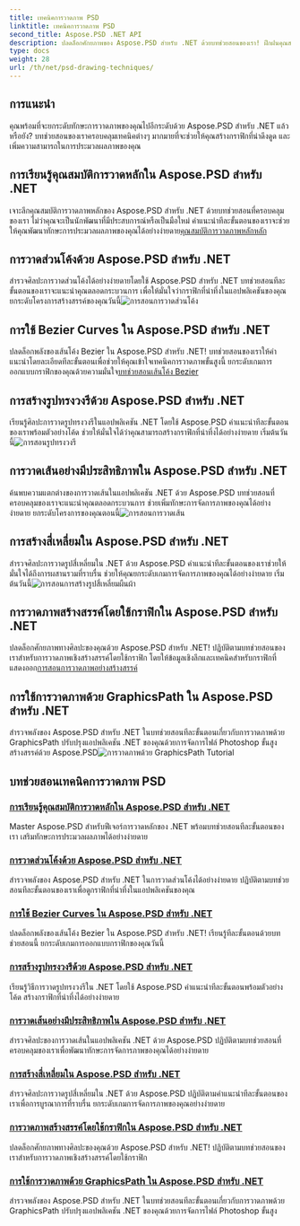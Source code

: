 ```yaml
---
title: เทคนิคการวาดภาพ PSD
linktitle: เทคนิคการวาดภาพ PSD
second_title: Aspose.PSD .NET API
description: ปลดล็อกศักยภาพของ Aspose.PSD สำหรับ .NET ด้วยบทช่วยสอนของเรา! ฝึกฝนคุณสมบัติการวาดภาพหลัก สร้างกราฟิกที่น่าทึ่ง และยกระดับทักษะการจัดการภาพของคุณ
type: docs
weight: 28
url: /th/net/psd-drawing-techniques/
---
```


## การแนะนำ

คุณพร้อมที่จะยกระดับทักษะการวาดภาพของคุณไปอีกระดับด้วย Aspose.PSD สำหรับ .NET แล้วหรือยัง? บทช่วยสอนของเราครอบคลุมเทคนิคต่างๆ มากมายที่จะช่วยให้คุณสร้างกราฟิกที่น่าดึงดูด และเพิ่มความสามารถในการประมวลผลภาพของคุณ

## การเรียนรู้คุณสมบัติการวาดหลักใน Aspose.PSD สำหรับ .NET

 เจาะลึกคุณสมบัติการวาดภาพหลักของ Aspose.PSD สำหรับ .NET ด้วยบทช่วยสอนที่ครอบคลุมของเรา ไม่ว่าคุณจะเป็นนักพัฒนาที่มีประสบการณ์หรือเป็นมือใหม่ คำแนะนำทีละขั้นตอนของเราจะช่วยให้คุณพัฒนาทักษะการประมวลผลภาพของคุณได้อย่างง่ายดาย[คุณสมบัติการวาดภาพหลักหลัก](./mastering-core-drawing-features/)

## การวาดส่วนโค้งด้วย Aspose.PSD สำหรับ .NET

 สำรวจศิลปะการวาดส่วนโค้งได้อย่างง่ายดายโดยใช้ Aspose.PSD สำหรับ .NET บทช่วยสอนทีละขั้นตอนของเราจะแนะนำคุณตลอดกระบวนการ เพื่อให้มั่นใจว่ากราฟิกที่น่าทึ่งในแอปพลิเคชันของคุณ ยกระดับโครงการสร้างสรรค์ของคุณวันนี้![การสอนการวาดส่วนโค้ง](./drawing-arcs/)

## การใช้ Bezier Curves ใน Aspose.PSD สำหรับ .NET

 ปลดล็อกพลังของเส้นโค้ง Bezier ใน Aspose.PSD สำหรับ .NET! บทช่วยสอนของเราให้คำแนะนำโดยละเอียดทีละขั้นตอนเพื่อช่วยให้คุณเข้าใจเทคนิคการวาดภาพขั้นสูงนี้ ยกระดับเกมการออกแบบกราฟิกของคุณด้วยความมั่นใจ[บทช่วยสอนเส้นโค้ง Bezier](./utilizing-bezier-curves/)

## การสร้างรูปทรงวงรีด้วย Aspose.PSD สำหรับ .NET

 เรียนรู้ศิลปะการวาดรูปทรงวงรีในแอปพลิเคชัน .NET โดยใช้ Aspose.PSD คำแนะนำทีละขั้นตอนของเราพร้อมตัวอย่างโค้ด ช่วยให้มั่นใจได้ว่าคุณสามารถสร้างกราฟิกที่น่าทึ่งได้อย่างง่ายดาย เริ่มต้นวันนี้![การสอนรูปทรงวงรี](./creating-elliptical-shapes/)

## การวาดเส้นอย่างมีประสิทธิภาพใน Aspose.PSD สำหรับ .NET

 ค้นพบความแตกต่างของการวาดเส้นในแอปพลิเคชัน .NET ด้วย Aspose.PSD บทช่วยสอนที่ครอบคลุมของเราจะแนะนำคุณตลอดกระบวนการ ช่วยเพิ่มทักษะการจัดการภาพของคุณได้อย่างง่ายดาย ยกระดับโครงการของคุณตอนนี้![การสอนการวาดเส้น](./drawing-lines-effectively/)

## การสร้างสี่เหลี่ยมใน Aspose.PSD สำหรับ .NET

สำรวจศิลปะการวาดรูปสี่เหลี่ยมใน .NET ด้วย Aspose.PSD คำแนะนำทีละขั้นตอนของเราช่วยให้มั่นใจได้ถึงการผสานรวมที่ราบรื่น ช่วยให้คุณยกระดับเกมการจัดการภาพของคุณได้อย่างง่ายดาย เริ่มต้นวันนี้![การสอนการสร้างรูปสี่เหลี่ยมผืนผ้า](./constructing-rectangles/)

## การวาดภาพสร้างสรรค์โดยใช้กราฟิกใน Aspose.PSD สำหรับ .NET

 ปลดล็อกศักยภาพทางศิลปะของคุณด้วย Aspose.PSD สำหรับ .NET! ปฏิบัติตามบทช่วยสอนของเราสำหรับการวาดภาพเชิงสร้างสรรค์โดยใช้กราฟิก โดยให้ข้อมูลเชิงลึกและเทคนิคสำหรับกราฟิกที่แสดงออก[การสอนการวาดภาพอย่างสร้างสรรค์](./creative-drawing-using-graphics/)

## การใช้การวาดภาพด้วย GraphicsPath ใน Aspose.PSD สำหรับ .NET

 สำรวจพลังของ Aspose.PSD สำหรับ .NET ในบทช่วยสอนทีละขั้นตอนเกี่ยวกับการวาดภาพด้วย GraphicsPath ปรับปรุงแอปพลิเคชัน .NET ของคุณด้วยการจัดการไฟล์ Photoshop ขั้นสูง สร้างสรรค์ด้วย Aspose.PSD![การวาดภาพด้วย GraphicsPath Tutorial](./implementing-drawing-with-graphicspath/)

## บทช่วยสอนเทคนิคการวาดภาพ PSD
### [การเรียนรู้คุณสมบัติการวาดหลักใน Aspose.PSD สำหรับ .NET](./mastering-core-drawing-features/)
Master Aspose.PSD สำหรับฟีเจอร์การวาดหลักของ .NET พร้อมบทช่วยสอนทีละขั้นตอนของเรา เสริมทักษะการประมวลผลภาพได้อย่างง่ายดาย
### [การวาดส่วนโค้งด้วย Aspose.PSD สำหรับ .NET](./drawing-arcs/)
สำรวจพลังของ Aspose.PSD สำหรับ .NET ในการวาดส่วนโค้งได้อย่างง่ายดาย ปฏิบัติตามบทช่วยสอนทีละขั้นตอนของเราเพื่อดูกราฟิกที่น่าทึ่งในแอปพลิเคชันของคุณ
### [การใช้ Bezier Curves ใน Aspose.PSD สำหรับ .NET](./utilizing-bezier-curves/)
ปลดล็อกพลังของเส้นโค้ง Bezier ใน Aspose.PSD สำหรับ .NET! เรียนรู้ทีละขั้นตอนด้วยบทช่วยสอนนี้ ยกระดับเกมการออกแบบกราฟิกของคุณวันนี้
### [การสร้างรูปทรงวงรีด้วย Aspose.PSD สำหรับ .NET](./creating-elliptical-shapes/)
เรียนรู้วิธีการวาดรูปทรงวงรีใน .NET โดยใช้ Aspose.PSD คำแนะนำทีละขั้นตอนพร้อมตัวอย่างโค้ด สร้างกราฟิกที่น่าทึ่งได้อย่างง่ายดาย
### [การวาดเส้นอย่างมีประสิทธิภาพใน Aspose.PSD สำหรับ .NET](./drawing-lines-effectively/)
สำรวจศิลปะของการวาดเส้นในแอปพลิเคชัน .NET ด้วย Aspose.PSD ปฏิบัติตามบทช่วยสอนที่ครอบคลุมของเราเพื่อพัฒนาทักษะการจัดการภาพของคุณได้อย่างง่ายดาย
### [การสร้างสี่เหลี่ยมใน Aspose.PSD สำหรับ .NET](./constructing-rectangles/)
สำรวจศิลปะการวาดรูปสี่เหลี่ยมใน .NET ด้วย Aspose.PSD ปฏิบัติตามคำแนะนำทีละขั้นตอนของเราเพื่อการบูรณาการที่ราบรื่น ยกระดับเกมการจัดการภาพของคุณอย่างง่ายดาย
### [การวาดภาพสร้างสรรค์โดยใช้กราฟิกใน Aspose.PSD สำหรับ .NET](./creative-drawing-using-graphics/)
ปลดล็อกศักยภาพทางศิลปะของคุณด้วย Aspose.PSD สำหรับ .NET! ปฏิบัติตามบทช่วยสอนของเราสำหรับการวาดภาพเชิงสร้างสรรค์โดยใช้กราฟิก
### [การใช้การวาดภาพด้วย GraphicsPath ใน Aspose.PSD สำหรับ .NET](./implementing-drawing-with-graphicspath/)
สำรวจพลังของ Aspose.PSD สำหรับ .NET ในบทช่วยสอนทีละขั้นตอนเกี่ยวกับการวาดภาพด้วย GraphicsPath ปรับปรุงแอปพลิเคชัน .NET ของคุณด้วยการจัดการไฟล์ Photoshop ขั้นสูง